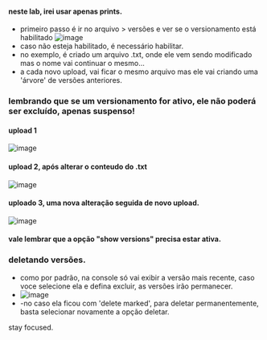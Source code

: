 #### neste lab, irei usar apenas prints.

- primeiro passo é ir no arquivo > versões e ver se o versionamento está habilitado
![image](https://github.com/user-attachments/assets/2dfb4eb2-44b4-4a1e-a1c7-30b295cb9e0a)
- caso não esteja habilitado, é necessário habilitar.
-  no exemplo, é criado um arquivo .txt, onde ele vem sendo modificado mas o nome vai continuar o mesmo...
-  a cada novo upload, vai ficar o mesmo arquivo mas ele vai criando uma 'árvore' de versões anteriores.

### lembrando que se um versionamento for ativo, ele não poderá ser excluído, apenas suspenso!

#### upload 1
![image](https://github.com/user-attachments/assets/af977150-47ae-43a8-9bd0-faeac83e9593)

#### upload 2, após alterar o conteudo do .txt
![image](https://github.com/user-attachments/assets/60cf71aa-77cf-4599-af44-1c1fef608d1e)

#### uploado 3, uma nova alteração seguida de novo upload.
![image](https://github.com/user-attachments/assets/75310455-d29a-4462-993e-41e04107420f)

#### vale lembrar que a opção "show versions" precisa estar ativa.


### deletando versões.
- como por padrão, na console só vai exibir a versão mais recente, caso voce selecione ela e defina excluir, as versões irão permanecer.
- ![image](https://github.com/user-attachments/assets/6f7facc6-2384-4f3b-b4ec-7aeb9fa14653)
- -no caso ela ficou com 'delete marked', para deletar permanentemente, basta selecionar novamente a opção deletar.


stay focused.
